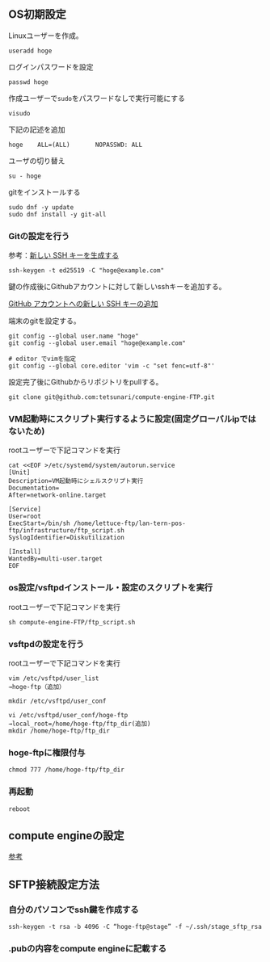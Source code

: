 ## OS初期設定

Linuxユーザーを作成。
```
useradd hoge
```

ログインパスワードを設定
```
passwd hoge
```

作成ユーザーで`sudo`をパスワードなしで実行可能にする

```
visudo
```

下記の記述を追加

```
hoge    ALL=(ALL)       NOPASSWD: ALL
```

ユーザの切り替え
```
su - hoge
```

gitをインストールする

```
sudo dnf -y update
sudo dnf install -y git-all
```

### Gitの設定を行う

参考：[新しい SSH キーを生成する](https://docs.github.com/ja/authentication/connecting-to-github-with-ssh/generating-a-new-ssh-key-and-adding-it-to-the-ssh-agent#generating-a-new-ssh-key)

```
ssh-keygen -t ed25519 -C "hoge@example.com"
```

鍵の作成後にGithubアカウントに対して新しいsshキーを追加する。

[GitHub アカウントへの新しい SSH キーの追加](https://docs.github.com/ja/authentication/connecting-to-github-with-ssh/adding-a-new-ssh-key-to-your-github-account)

端末のgitを設定する。
```
git config --global user.name "hoge"
git config --global user.email "hoge@example.com"

# editor でvimを指定
git config --global core.editor 'vim -c "set fenc=utf-8"'
```

設定完了後にGithubからリポジトリをpullする。
```
git clone git@github.com:tetsunari/compute-engine-FTP.git
```

### VM起動時にスクリプト実行するように設定(固定グローバルipではないため)
rootユーザーで下記コマンドを実行
```
cat <<EOF >/etc/systemd/system/autorun.service
[Unit]
Description=VM起動時にシェルスクリプト実行
Documentation=
After=network-online.target

[Service]
User=root
ExecStart=/bin/sh /home/lettuce-ftp/lan-tern-pos-ftp/infrastructure/ftp_script.sh
SyslogIdentifier=Diskutilization

[Install]
WantedBy=multi-user.target
EOF
```

### os設定/vsftpdインストール・設定のスクリプトを実行
rootユーザーで下記コマンドを実行
```
sh compute-engine-FTP/ftp_script.sh
```

### vsftpdの設定を行う
rootユーザーで下記コマンドを実行
```
vim /etc/vsftpd/user_list
→hoge-ftp（追加）

mkdir /etc/vsftpd/user_conf

vi /etc/vsftpd/user_conf/hoge-ftp
→local_root=/home/hoge-ftp/ftp_dir(追加)
mkdir /home/hoge-ftp/ftp_dir
```

### hoge-ftpに権限付与
```
chmod 777 /home/hoge-ftp/ftp_dir
```

### 再起動
```
reboot
```

## compute engineの設定
[参考](https://qiita.com/crisaruma/items/14604c0d9c84884675b6)


## SFTP接続設定方法

### 自分のパソコンでssh鍵を作成する
```
ssh-keygen -t rsa -b 4096 -C “hoge-ftp@stage” -f ~/.ssh/stage_sftp_rsa
```
### .pubの内容をcompute engineに記載する
